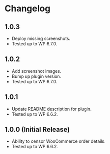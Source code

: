 # Changelog

## 1.0.3
* Deploy missing screenshots.
* Tested up to WP 6.7.0.

## 1.0.2
* Add screenshot images.
* Bump up plugin version.
* Tested up to WP 6.7.0.

## 1.0.1
* Update README description for plugin.
* Tested up to WP 6.6.2.

## 1.0.0 (Initial Release)
* Ability to censor WooCommerce order details.
* Tested up to WP 6.6.2.
